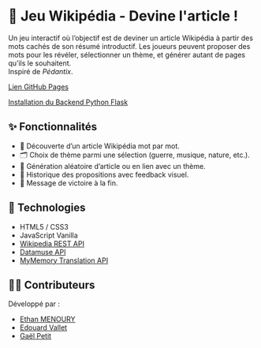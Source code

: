 # 🧠 Jeu Wikipédia - Devine l'article !

Un jeu interactif où l’objectif est de deviner un article Wikipédia à partir des mots cachés de son résumé introductif. Les joueurs peuvent proposer des mots pour les révéler, sélectionner un thème, et générer autant de pages qu’ils le souhaitent.  
Inspiré de *Pédantix*.

[Lien GitHub Pages](https://emnry.github.io/Projet-Annuel)

[Installation du Backend Python Flask](https://github.com/emnry/check-similarity-API)

## ✨ Fonctionnalités

- 🧩 Découverte d’un article Wikipédia mot par mot.
- 🗂 Choix de thème parmi une sélection (guerre, musique, nature, etc.).
- 🔁 Génération aléatoire d’article ou en lien avec un thème.
- 📜 Historique des propositions avec feedback visuel.
- 🚫 Message de victoire à la fin.

## 🧱 Technologies

- HTML5 / CSS3
- JavaScript Vanilla
- [Wikipedia REST API](https://fr.wikipedia.org/api/rest_v1/)
- [Datamuse API](https://www.datamuse.com/api/)
- [MyMemory Translation API](https://mymemory.translated.net/)

## 🧑‍💻 Contributeurs

Développé par :
- [Ethan MENOURY](https://github.com/emnry)
- [Edouard Vallet](https://github.com/Edouardvlt)
- [Gaël Petit](https://github.com/Rablagouzdale)
